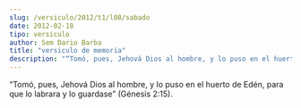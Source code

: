 ```yaml
---
slug: /versiculo/2012/t1/l08/sabado
date: 2012-02-18
tipo: versiculo
author: Sem Dario Barba
title: "versiculo de memoria"
description: "“Tomó, pues, Jehová Dios al hombre, y lo puso en el huerto de Edén, para que  lo labrara y lo guardase” (Génesis 2:15)."
---
```


“Tomó, pues, Jehová Dios al hombre, y lo puso en el huerto de Edén, para que lo labrara y lo guardase” (Génesis 2:15).
